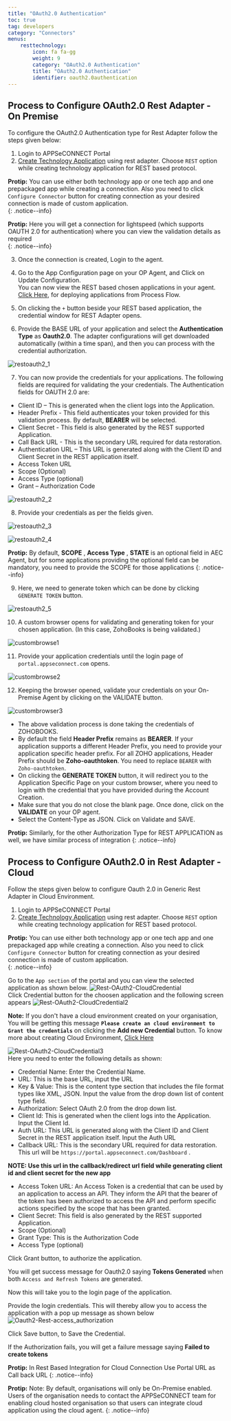 ```yaml
---
title: "OAuth2.0 Authentication"
toc: true
tag: developers
category: "Connectors"
menus: 
    resttechnology:
        icon: fa fa-gg
        weight: 9
        category: "OAuth2.0 Authentication"
        title: "OAuth2.0 Authentication"
        identifier: oauth2.0authentication
---
```

## Process to Configure OAuth2.0 Rest Adapter - On Premise

To configure the OAuth2.0 Authentication type for Rest Adapter follow the steps given below:

1) Login to APPSeCONNECT Portal
2) [Create Technology Application](/configuring%20appseconnect/configurations/#b-technology-app-creation) using rest adapter. Choose `REST` option while creating technology application for REST based protocol.  

**Protip:** You can use either both technology app or one tech app and one prepackaged app while creating a connection. 
 Also you need to click `Configure Connector` button for creating connection as your desired connection is made of custom application.   
 {: .notice--info}      
  
**Protip:** Here you will get a connection for lightspeed (which supports OAUTH 2.0 for authentication) where you can view the validation
details as required     
{: .notice--info}     

3) Once the connection is created, Login to the agent.   

4) Go to the App Configuration page on your OP Agent, and Click on Update Configuration.  
You can now view the REST based chosen applications in your agent. 
[Click Here](/processflow/deploying-and-executing-processfloww/), for deploying applications from Process Flow.

5) On clicking the `+` button beside your REST based application, the credential window for REST Adapter opens. 

6) Provide the BASE URL of your application and select the **Authentication Type** as **Oauth2.0**. The adapter configurations will get downloaded automatically (within a time span), and then you can process with the credential authorization.

![restoauth2_1](\staticfiles\connectors\media\technology-connector\restoauth2_1.PNG)

7) You can now provide the credentials for your applications. The following fields are required for validating the your credentials.
The Authentication fields for OAUTH 2.0 are:   
* Client ID – This is generated when the client logs into the Application.
* Header Prefix - This field authenticates your token provided for this validation process. By default, **BEARER** will be selected.
* Client Secret - This field is also generated by the REST supported Application.
* Call Back URL - This is the secondary URL required for data restoration. 
* Authentication URL – This URL is generated along with the Client ID and Client Secret in the REST application itself.
* Access Token URL 
* Scope (Optional) 
* Access Type (optional) 
* Grant – Authorization Code

![restoauth2_2](\staticfiles\connectors\media\technology-connector\restoauth2_2.PNG)

8) Provide your credentials as per the fields given.

![restoauth2_3](\staticfiles\connectors\media\technology-connector\restoauth2_3.PNG)

![restoauth2_4](\staticfiles\connectors\media\technology-connector\restoauth2_4.PNG)

   
**Protip:** By default, **SCOPE** , **Access Type** , **STATE** is an optional field in AEC Agent, but for some applications providing the optional field can be mandatory, 
you need to provide the SCOPE for those applications 
{: .notice--info}   
      
9. Here, we need to generate token which can be done by clicking `GENERATE TOKEN` button. 


![restoauth2_5](\staticfiles\connectors\media\technology-connector\restoauth2_5.PNG)  

10. A custom browser opens for validating and generating token for your chosen application. (In this case, ZohoBooks is being validated.)

![custombrowse1](\staticfiles\connectors\media\technology-connector\custombrowser1.png)

11. Provide your application credentials until the login page of `portal.appseconnect.com` opens.

![custombrowse2](\staticfiles\connectors\media\technology-connector\custombrowser2.png)

12. Keeping the browser opened, validate your credentials on your On-Premise Agent by clicking on the VALIDATE button.

![custombrowser3](\staticfiles\connectors\media\technology-connector\custombrowser3.png)
 
- The above validation process is done taking  the credentials of ZOHOBOOKS.
- By default the field **Header Prefix** remains as **BEARER**. If your application supports a different Header Prefix, you need to provide your application specific header prefix. For all ZOHO applications, Header Prefix should be **Zoho-oauthtoken**. You need to replace `BEARER` with `Zoho-oauthtoken`.  
- On clicking the **GENERATE TOKEN** button, it will redirect you to the Application Specific Page on your custom browser, where you need to login 
with the credential that you have provided during the Account Creation.  
- Make sure that you do not close the blank page. Once done, click on the **VALIDATE** on your OP agent.  
- Select the Content-Type as JSON. Click on Validate and SAVE.    

**Protip:**  Similarly, for the other Authorization Type for REST APPLICATION as well, we have similar process of integration
{: .notice--info}


## Process to Configure OAuth2.0 in Rest Adapter - Cloud

Follow the steps given below to configure Oauth 2.0 in Generic Rest Adapter in Cloud Environment.

1. Login to APPSeCONNECT Portal   
2. [Create Technology Application](/configuring%20appseconnect/configurations/#b-technology-app-creation) using rest adapter. Choose `REST` option while creating technology application for REST based protocol.  

    
**Protip:** You can use either both technology app or one tech app and one prepackaged app while creating a connection. 
 Also you need to click `Configure Connector` button for creating connection as your desired connection is made of custom application.   
 {: .notice--info}  

 Go to the `App section` of the portal  and you can view the selected application as shown below.
![Rest-OAuth2-CloudCredential](/staticfiles/connectors/media/technology-connector/Rest-OAuth2-CloudCredential.png)      
 Click Credential button for the choosen application and the following screen appears
![Rest-OAuth2-CloudCredential2](/staticfiles/connectors/media/technology-connector/Rest-OAuth2-CloudCredential2.png)  

**Note:** If you don't have  a cloud environment created on your organisation, You will be getting this message **`Please create an cloud environment to Grant the credentials`** on clicking the **Add new Credential** button. 
To know more about creating Cloud Environment, [Click Here](/deployment/Environment-Management/#adding-cloud-environment)

![Rest-OAuth2-CloudCredential3](/staticfiles/connectors/media/technology-connector/Rest-OAuth2-CloudCredential3.png)      
Here you need to enter the following details as shown:  
* Credential Name: Enter the Credential Name.
* URL: This is the base URL, input the URL 
* Key & Value: This is the content type section that includes the file format types like XML, JSON.
  Input the value from the drop down list of content type field.
* Authorization: Select OAuth 2.0 from the drop down list.
* Client Id: This is generated when the client logs into the Application. Input the Client Id.
* Auth URL: This URL is generated along with the Client ID and Client Secret in the REST application itself. Input the Auth URL
* Callback URL: This is the secondary URL required for data restoration. This url will be `https://portal.appseconnect.com/Dashboard` . 

**NOTE: Use this url in the callback/redirect url field while generating client id and 
client secret for the new app**

* Access Token URL: An Access Token is a credential that can be used by an application to access an API. They inform the API that the 
  bearer of the token has been authorized to access the API and perform specific actions specified by the scope that has been granted.
* Client Secret: This field is also generated by the REST supported Application.
* Scope (Optional)
* Grant Type: This is the Authorization Code 
* Access Type (optional)   


Click Grant button, to authorize the application. 

You will get success message for Oauth2.0 saying **Tokens Generated** when both `Access and Refresh Tokens` are generated.  

Now this will take you to the login page of the application. 

Provide the login credentials. This will thereby allow you to access the application with a pop up message as shown below  
![Oauth2-Rest-access_authorization](/staticfiles/connectors/media/technology-connector/Oauth2-Rest-access_authorization.png) 
     
Click Save button, to Save the Credential.

If the Authorization fails, you will get a failure message saying **Failed to create tokens**  

**Protip:**  In Rest Based Integration for Cloud Connection Use Portal URL as Call back URL
{: .notice--info}


**Protip:** Note: By default, organisations will only be On-Premise enabled. Users of the organisation needs to  contact the APPSeCONNECT team for enabling cloud hosted organisation so that users can 
integrate cloud application using the cloud agent.
{: .notice--info}